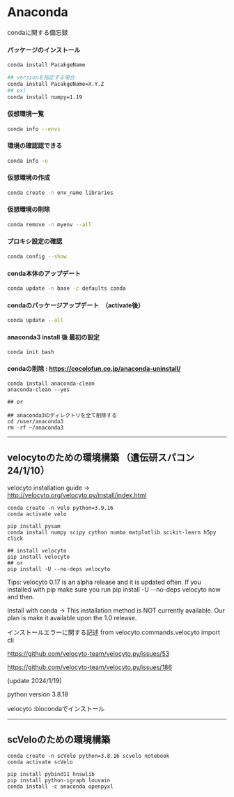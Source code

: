 # Anaconda
condaに関する備忘録


#### パッケージのインストール
```sh
conda install PacakgeName

## versionを指定する場合
conda install PacakgeName=X.Y.Z
## ex)
conda install numpy=1.19
```

#### 仮想環境一覧
```sh
conda info --envs
```
#### 環境の確認認できる
```sh
conda info -e　
```

#### 仮想環境の作成
```sh
conda create -n env_name libraries
```
#### 仮想環境の削除
```sh
conda remove -n myenv --all
```

#### プロキシ設定の確認
```sh
conda config --show
```

#### conda本体のアップデート
```sh
conda update -n base -c defaults conda
```

#### condaのパッケージアップデート　（activate後）
```sh
conda update --all
```




#### anaconda3 install 後 最初の設定
```
conda init bash
```

#### condaの削除 : https://cocolofun.co.jp/anaconda-uninstall/
```
conda install anaconda-clean
anaconda-clean --yes

## or

## anaconda3のディレクトリを全て削除する
cd /user/anaconda3
rm -rf ~/anaconda3
```

-----------------
## velocytoのための環境構築 （遺伝研スパコン 24/1/10）
velocyto installation guide ->   http://velocyto.org/velocyto.py/install/index.html
```
conda create -n velo python=3.9.16
conda activate velo

pip install pysam
conda install numpy scipy cython numba matplotlib scikit-learn h5py click

## install velocyto
pip install velocyto
## or
pip install -U --no-deps velocyto  

```
Tips: 
velocyto 0.17 is an alpha release and it is updated often. If you installed with pip make sure you run pip install -U --no-deps velocyto now and then.

Install with conda -> This installation method is NOT currently available. Our plan is make it available upon the 1.0 release.

インストールエラーに関する記述
 from velocyto.commands.velocyto import cli

https://github.com/velocyto-team/velocyto.py/issues/53

https://github.com/velocyto-team/velocyto.py/issues/186

(update 2024/1/19)

python version 3.8.18

velocyto :biocondaでインストール



-----------------
## scVeloのための環境構築
```
conda create -n scVelo python=3.8.16 scvelo notebook
conda activate scVelo

pip install pybind11 hnswlib
pip install python-igraph louvain
conda install -c anaconda openpyxl
```

